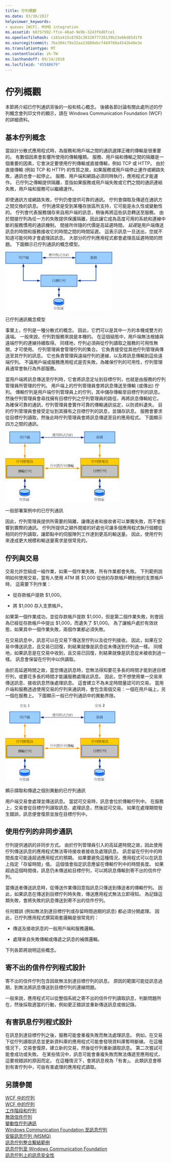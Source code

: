 ```yaml
---
title: 佇列概觀
ms.date: 03/30/2017
helpviewer_keywords:
- queues [WCF], MSMQ integration
ms.assetid: b8757992-ffce-40ad-9e9b-3243f6d0fce1
ms.openlocfilehash: c181a415c8702c3032077728139b23e86d85d1f0
ms.sourcegitcommit: 76a304c79a32aa13889ebcf4b9789a4542b48e3e
ms.translationtype: MT
ms.contentlocale: zh-TW
ms.lasthandoff: 09/14/2018
ms.locfileid: "45588679"
---
```

# <a name="queues-overview"></a>佇列概觀
本節將介紹已佇列通訊背後的一般和核心概念。 後續各節討論有關此處所述的佇列概念會列印文件的顯示，請在 Windows Communication Foundation (WCF) 的詳細資料。  
  
## <a name="basic-queuing-concepts"></a>基本佇列概念  
 當設計分散式應用程式時，為服務和用戶端之間的通訊選擇正確的傳輸是很重要的。 有數個因素會影響所使用的傳輸種類。 服務、用戶端和傳輸之間的隔離是一個重要的因素，它會決定要使用佇列傳輸或直接傳輸，例如 TCP 或 HTTP。 由於直接傳輸 (例如 TCP 和 HTTP) 的性質之故，如果服務或用戶端停止運作或網路失敗，通訊也會一起停止。 服務、用戶端和網路必須同時執行，應用程式才能運作。 已佇列之傳輸提供隔離，意指如果服務或用戶端失敗或它們之間的通訊連結失敗，用戶端和服務可以繼續運作。  
  
 即使通訊方或網路失敗，佇列仍會提供可靠的通訊。 佇列會擷取及傳遞在通訊方之間交換的訊息。 佇列通常是受到某種存放區所支持，它可能是永久性或變動性的。 佇列會代表服務儲存來自用戶端的訊息，稍後再將這些訊息轉送至服務。 由於間接佇列為任一方的失敗提供保護隔離，因此讓它成為高度可用的系統和連線中斷的服務慣用的通訊機制。 間接所伴隨的代價是高延遲時間。 *延遲*是用戶端傳送訊息的時間和服務接收它的時間之間的時間延遲。 這表示訊息一旦送出，您就不知道可能何時才會處理該訊息。 大部分的佇列應用程式都會處理高延遲時間的問題。 下圖顯示已佇列通訊的概念模型。  
  
 ![已排入佇列的通訊模型](../../../../docs/framework/wcf/feature-details/media/qconceptual-figure1c.gif "QConceptual Figure1c")  
  
 已佇列通訊概念模型  
  
 事實上，佇列是一種分散式的概念。 因此，它們可以是其中一方的本機或雙方的遠端。 一般來說，佇列對服務來說是本機的。 在這個組態中，用戶端無法根據與遠端佇列的連線持續取得。 同樣地，佇列必須與從佇列讀取之服務的可用性無關，才可使用。 佇列管理員會管理佇列的集合。 它負責接受從其他佇列管理員傳送至其佇列的訊息。 它也負責管理與遠端佇列的連線，以及將訊息傳輸到這些遠端佇列。 不論用戶端或服務應用程式是否失敗，為確保佇列的可用性，佇列管理員通常會執行為外部服務。  
  
 當用戶端將訊息傳送至佇列時，它會將訊息定址到目標佇列，也就是由服務的佇列管理員所管理的佇列。 用戶端上的佇列管理員會將訊息傳送至傳輸 (或傳出) 佇列。 傳輸佇列是用戶端佇列管理員上的佇列，其中儲存傳輸至目標佇列的訊息。 然後佇列管理員會尋找擁有目標佇列之佇列管理員的路徑，再將訊息傳輸給它。 為確保可靠的通訊，佇列管理員會實作可靠的傳輸通訊協定，以防資料遺失。 目的佇列管理員會接受定址到其擁有之目標佇列的訊息，並儲存訊息。 服務會要求從目標佇列讀取，然後此時佇列管理員會將訊息傳遞至目的應用程式。 下圖顯示四方之間的通訊。  
  
 ![已排入佇列應用程式圖表](../../../../docs/framework/wcf/feature-details/media/distributed-queue-figure.jpg "分散式佇列圖")  
  
 一般部署案例中的已佇列通訊  
  
 因此，佇列管理員提供所需要的隔離，讓傳送者和接收者可以單獨失敗，而不會影響到實際的通訊。 佇列所提供之額外間接的好處也可讓多個應用程式執行個體從相同的佇列讀取，讓節點中的伺服陣列工作達到更高的輸送量。 因此，使用佇列來達成更大規模和輸送量需求是很常見的。  
  
## <a name="queues-and-transactions"></a>佇列與交易  
 交易允許您組成一組作業，如果一個作業失敗，所有作業都會失敗。 下列範例說明如何使用交易，當有人使用 ATM 將 $1,000 從他的存款帳戶轉到他的支票帳戶時， 這需要下列作業：  
  
-   從存款帳戶提款 $1,000。  
  
-   將 $1,000 存入支票帳戶。  
  
 如果第一個作業成功，並從存款帳戶提款 $1,000，但是第二個作業失敗，則會因為已經從存款帳戶中提出 $1,000，而遺失了 $1,000。 為了讓帳戶處於有效狀態，如果其中一個作業失敗，兩個作業都必須失敗。  
  
 在交易訊息中，訊息可以在交易下傳送至佇列以及從佇列接收。 因此，如果在交易中傳送訊息，且交易已回復，則結果就像是訊息從未傳送到佇列過一樣。 同樣地，如果訊息是在交易中收到，且交易已回復，則結果就像是訊息從未被收到過一樣。 訊息會保留在佇列中以供讀取。  
  
 由於高延遲時間之故，當您傳送訊息時，您無法得知要花多長的時間才能到達目標佇列，或要花多長的時間才能讓服務處理此訊息。 因此，您不想使用單一交易來傳送訊息、接收訊息然後處理訊息。 這會建立不為未定時間量認可的交易。 當用戶端和服務透過使用交易的佇列來通訊時，會包含兩個交易：一個在用戶端上，另一個在服務上。 下圖顯示一般已佇列通訊中的異動界限。  
  
 ![佇列與交易](../../../../docs/framework/wcf/feature-details/media/qwithtransactions-figure3.gif "QWithTransactions Figure3")  
  
 顯示擷取和傳遞之個別異動的已佇列通訊  
  
 用戶端交易會處理並傳送訊息。 當認可交易時，訊息會位於傳輸佇列中。 在服務上，交易會從目標佇列讀取訊息、處理訊息，然後認可交易。 如果在處理期間發生錯誤，訊息便會復原並放在目標佇列中。  
  
## <a name="asynchronous-communication-using-queues"></a>使用佇列的非同步通訊  
 佇列提供通訊的非同步方式。 由於佇列管理員引入的高延遲時間之故，因此使用佇列傳送訊息的應用程式無法等待接收者接收及處理訊息。 訊息留在佇列中的時間長度可能遠超過應用程式的預期。 如果要避免這種情況，應用程式可以在訊息上指定「存留時間」值。 這個值會指定訊息應留在傳輸佇列中的時間長度。 如果超過這個時間值，訊息仍未傳送給目標佇列，可以將訊息傳輸到寄不出的信件佇列。  
  
 當傳送者傳送訊息時，從傳送作業傳回意指訊息只傳送到傳送者的傳輸佇列。 因此，如果訊息在傳送到目標佇列時失敗，傳送應用程式無法立即得知。 為記錄這類失敗，會將失敗的訊息傳送到寄不出的信件佇列。  
  
 任何錯誤 (例如無法到達目標佇列或存留時間過期的訊息) 都必須分開處理。 因此，已佇列應用程式撰寫兩套邏輯是很常見的：  
  
-   傳送及接收訊息的一般用戶端和服務邏輯。  
  
-   處理來自失敗傳輸或傳遞之訊息的補償邏輯。  
  
 下列各節將說明這些概念。  
  
## <a name="dead-letter-queue-programming"></a>寄不出的信件佇列程式設計  
 寄不出的信件佇列包含因故無法到達目標佇列的訊息。 原因的範圍可能從訊息過期，到無法將訊息傳送到目標佇列的連線問題。  
  
 一般來說，應用程式可以從整個系統之寄不出的信件佇列讀取訊息，判斷問題所在，然後採取適當的行動，例如更正錯誤並重新傳送訊息或做記錄。  
  
## <a name="poison-message-queue-programming"></a>有害訊息佇列程式設計  
 在訊息到達目標佇列之後，服務可能會重複失敗而無法處理訊息。 例如，在交易下從佇列讀取訊息並更新資料庫的應用程式可能會發現資料庫暫時斷線。 在這種情況下，交易會復原，建立新的交易，然後從佇列重新讀取訊息。 第二次嘗試可能會成功或失敗。 在某些情況中，訊息可能會重複失敗而無法傳遞至應用程式，這要視錯誤的原因而定。 在這種情況下，會將訊息視為「有害」。 此類訊息會移到有害佇列中，可由有害處理的應用程式讀取。  
  
## <a name="see-also"></a>另請參閱  
 [WCF 中的佇列](../../../../docs/framework/wcf/feature-details/queuing-in-wcf.md)  
 [WCF 中的佇列](../../../../docs/framework/wcf/feature-details/queuing-in-wcf.md)  
 [工作階段和佇列](../../../../docs/framework/wcf/samples/sessions-and-queues.md)  
 [無效信件佇列](../../../../docs/framework/wcf/samples/dead-letter-queues.md)  
 [變動性佇列通訊](../../../../docs/framework/wcf/samples/volatile-queued-communication.md)  
 [Windows Communication Foundation 至訊息佇列](../../../../docs/framework/wcf/samples/wcf-to-message-queuing.md)  
 [安裝訊息佇列 (MSMQ)](../../../../docs/framework/wcf/samples/installing-message-queuing-msmq.md)  
 [訊息佇列整合繫結範例](https://msdn.microsoft.com/library/997d11cb-f2c5-4ba0-9209-92843d4d0e1a)  
 [訊息佇列至 Windows Communication Foundation](../../../../docs/framework/wcf/samples/message-queuing-to-wcf.md)  
 [訊息佇列上的訊息安全性](../../../../docs/framework/wcf/samples/message-security-over-message-queuing.md)
